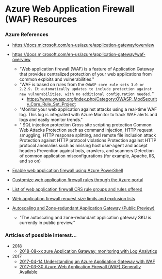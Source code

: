 
Azure Web Application Firewall (WAF) Resources
==== 

### Azure References
* https://docs.microsoft.com/en-us/azure/application-gateway/overview

* https://docs.microsoft.com/en-us/azure/application-gateway/waf-overview
  * "Web application firewall (WAF) is a feature of Application Gateway that provides centralized protection of your web applications from common exploits and vulnerabilities."
  * "WAF is based on rules from the ```OWASP core rule sets 3.0 or 2.2.9. It automatically updates to include protection against new vulnerabilities, with no additional configuration needed.```"
    * https://www.owasp.org/index.php/Category:OWASP_ModSecurity_Core_Rule_Set_Project 
  * "Monitor your web application against attacks using a real-time WAF log. This log is integrated with Azure Monitor to track WAF alerts and logs and easily monitor trends."
  * "
    SQL injection protection
    Cross site scripting protection
    Common Web Attacks Protection such as command injection, HTTP request smuggling, HTTP response splitting, and remote file inclusion attack
    Protection against HTTP protocol violations
    Protection against HTTP protocol anomalies such as missing host user-agent and accept headers
    Prevention against bots, crawlers, and scanners
    Detection of common application misconfigurations (for example, Apache, IIS, and so on)

* [Enable web application firewall using Azure PowerShell](https://docs.microsoft.com/en-us/azure/application-gateway/tutorial-restrict-web-traffic-powershell)

* [Customize web application firewall rules through the Azure portal](https://docs.microsoft.com/en-us/azure/application-gateway/application-gateway-customize-waf-rules-portal)

* [List of web application firewall CRS rule groups and rules offered](https://docs.microsoft.com/en-us/azure/application-gateway/application-gateway-crs-rulegroups-rules)

* [Web application firewall request size limits and exclusion lists](https://docs.microsoft.com/en-us/azure/application-gateway/application-gateway-waf-configuration)

* [Autoscaling and Zone-redundant Application Gateway (Public Preview)](https://docs.microsoft.com/en-us/azure/application-gateway/application-gateway-autoscaling-zone-redundant)
  * "The autoscaling and zone-redundant application gateway SKU is currently in public preview."


### Articles of possible interest...
* 2018
  * [2018-08-xx zure Application Gateway: monitoring with Log Analytics](http://francescomolfese.it/en/2018/07/azure-application-gateway-come-monitorarlo-con-log-analytics/)
* 2017
  * [2017-04-14 Understanding an Azure Application Gateway with WAF](https://developer.rackspace.com/blog/Azure-WAF-RMS/)
  * [2017-03-30 Azure Web Application Firewall (WAF) Generally Available](https://azure.microsoft.com/sv-se/blog/azure-web-application-firewall-waf-generally-available/)


